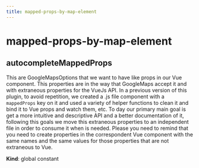 ```yaml
---
title: mapped-props-by-map-element
---
```


# mapped-props-by-map-element

<a name="autocompleteMappedProps"></a>

## autocompleteMappedProps
This are GoogleMapsOptions that we want to have like
props in our Vue component.
This properties are in the way that GoogleMaps accept it
and with extraneous properties for the VueJs API.
In a previous version of this plugin, to avoid repetition,
we created a .js file component with a `mappedProps` key on it
and used a variety of helper functions to clean it and bind it
to Vue props and watch them, etc.
To day our primary main goal is get a more intuitive and descriptive
API and a better documentation of it, following this goals we move
this extraneous properties to an independent file in order to consume
it when is needed.
Please you need to remind that you need to create properties in the
correspondent Vue component with the same names and the same values
for those properties that are not extraneous to Vue.

**Kind**: global constant  
